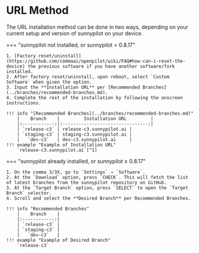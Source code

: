 # **URL Method**

The URL installation method can be done in two ways, depending on your current setup and version of sunnypilot on your device.

=== "sunnypilot not installed, or sunnypilot < 0.8.17"

    1. [Factory reset/uninstall](https://github.com/commaai/openpilot/wiki/FAQ#how-can-i-reset-the-device) the previous software if you have another software/fork installed.
    2. After factory reset/uninstall, upon reboot, select `Custom Software` when given the option.
    3. Input the **Installation URL** per [Recommended Branches](../branches/recommended-branches.md).
    4. Complete the rest of the installation by following the onscreen instructions.

    !!! info "[Recommended Branches](../branches/recommended-branches.md)"
        |    Branch    |         Installation URL         |
        |:------------:|:--------------------------------:|
        | `release-c3` | release-c3.sunnypilot.ai |
        | `staging-c3` | staging-c3.sunnypilot.ai |
        |   `dev-c3`   | dev-c3.sunnypilot.ai     |
    !!! example "Example of Installation URL"
        `release-c3.sunnypilot.ai`[^1]

=== "sunnypilot already installed, or sunnypilot ≥ 0.8.17"

    1. On the comma 3/3X, go to `Settings` → `Software`.
    2. At the `Download` option, press `CHECK`. This will fetch the list of latest branches from the sunnypilot repository on GitHub.
    3. At the `Target Branch` option, press `SELECT` to open the `Target Branch` selector.
    4. Scroll and select the **Desired Branch** per Recommended Branches.

    !!! info "Recommended Branches"
        |    Branch    |
        |:------------:|
        | `release-c3` |
        | `staging-c3` |
        |   `dev-c3`   |
    !!! example "Example of Desired Branch"
        `release-c3`

[^1]: Shortened URL for convenience. Full URL is `smiskol.com/fork/sunnyhaibin/release-c3`.